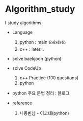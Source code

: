 # Algorithm_study
I study algorithms.

- Language
  1. python : main 👍👍👍👍
  2. c++ : later...
- solve baekjoon (python)
- solve CodeUp
  1. c++ Practice (100 questions)
  2. python
- python 주요 문법 정리 : 블로그


- reference
  1. 나동빈님 - 이코테(python)
